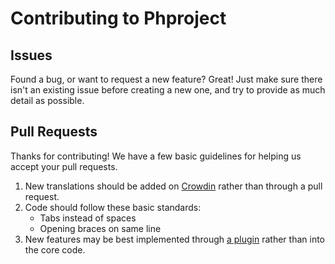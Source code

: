 # Contributing to Phproject

## Issues

Found a bug, or want to request a new feature? Great! Just make sure there isn't an existing issue before creating a new one, and try to provide as much detail as possible.

## Pull Requests

Thanks for contributing! We have a few basic guidelines for helping us accept your pull requests.

1. New translations should be added on [Crowdin](https://crowdin.com/project/phproject) rather than through a pull request.
2. Code should follow these basic standards:
	- Tabs instead of spaces
	- Opening braces on same line
3. New features may be best implemented through [a plugin](http://www.phproject.org/plugins.html) rather than into the core code.
